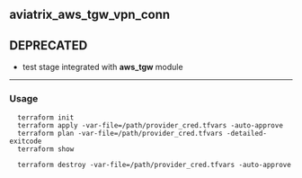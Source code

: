 ## aviatrix_aws_tgw_vpn_conn

## DEPRECATED
* test stage integrated with **aws_tgw** module
---

### Usage
```
  terraform init
  terraform apply -var-file=/path/provider_cred.tfvars -auto-approve
  terraform plan -var-file=/path/provider_cred.tfvars -detailed-exitcode
  terraform show

  terraform destroy -var-file=/path/provider_cred.tfvars -auto-approve
```

